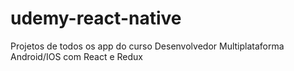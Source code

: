# udemy-react-native
Projetos de todos os app do curso Desenvolvedor Multiplataforma Android/IOS com React e Redux
